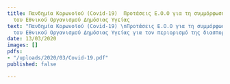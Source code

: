 ```yaml
---
title: Πανδημία Κορωνοϊού (Covid-19)  Προτάσεις Ε.Ο.Ο για τη συμμόρφωση με τις οδηγίες
  του Εθνικού Οργανισμού Δημόσιας Υγείας
text: "Πανδημία Κορωνοϊού (Covid-19) \nΠροτάσεις Ε.Ο.Ο για τη συμμόρφωση με τις οδηγίες
  του Εθνικού Οργανισμού Δημόσιας Υγείας για τον περιορισμό της διασποράς του ιού "
date: 13/03/2020
images: []
pdfs:
- "/uploads/2020/03/Covid-19.pdf"
published: false

---
```

